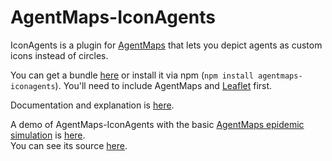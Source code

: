 # AgentMaps-IconAgents

IconAgents is a plugin for [AgentMaps](https://github.com/noncomputable/AgentMaps) that lets you depict agents as custom icons instead of circles.

You can get a bundle [here](https://unpkg.com/agentmaps-iconagents@1/site/dist/iconagents.js) or install it via npm (`npm install agentmaps-iconagents`). 
You'll need to include AgentMaps and [Leaflet](https://leafletjs.com/download.html) first.

Documentation and explanation is [here](https://noncomputable.github.io/AgentMaps-IconAgents/docs/).

A demo of AgentMaps-IconAgents with the basic [AgentMaps epidemic simulation](https://noncomputable.github.io/AgentMaps/demos/epidemic/epidemic.html) is [here](https://noncomputable.github.io/AgentMaps-IconAgents/demos/epidemic/epidemic.html).  
You can see its source [here](https://github.com/noncomputable/AgentMaps-IconAgents/tree/gh-pages/demos/epidemic).

